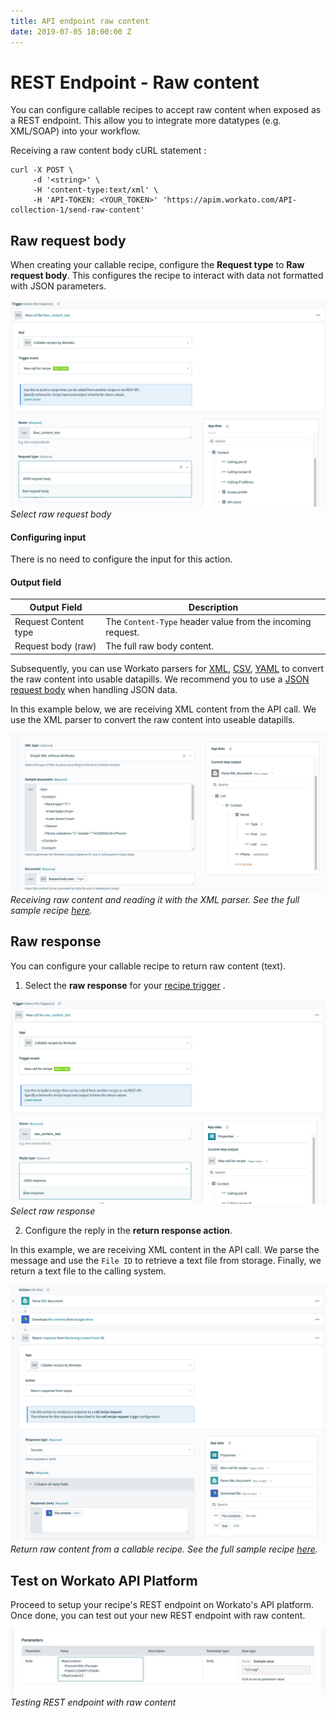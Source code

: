 ```yaml
---
title: API endpoint raw content
date: 2019-07-05 18:00:00 Z
---
```


# REST Endpoint - Raw content
You can configure callable recipes to accept raw content when exposed as a REST endpoint. This allow you to integrate more datatypes (e.g. XML/SOAP) into your workflow.

Receiving a raw content body cURL statement :
```
curl -X POST \
     -d '<string>' \
     -H 'content-type:text/xml' \
     -H 'API-TOKEN: <YOUR_TOKEN>' 'https://apim.workato.com/API-collection-1/send-raw-content'
```

## Raw request body
When creating your callable recipe, configure the **Request type** to **Raw request body**. This configures the recipe to interact with data not formatted with JSON parameters.

![Select raw request body](/assets/images/features/callable-recipes/select-raw-request-body.png)
*Select raw request body*

#### Configuring input
There is no need to configure the input for this action.

#### Output field
| Output Field | Description |
| ------------ | ----------- |
| Request Content type | The `Content-Type` header value from the incoming request. |
| Request body (raw) | The full raw body content. |

Subsequently, you can use Workato parsers for [XML](/features/handling-xml.md), [CSV](features/handling-csv-files.md), [YAML](/features/handling-yaml.md) to convert the raw content into usable datapills. We recommend you to use a [JSON request body](/features/callable-receipes/new-call-trigger.md) when handling JSON data.

In this example below, we are receiving XML content from the API call. We use the XML parser to convert the raw content into useable datapills.

![Receiving raw content and reading it with the XML parser](/assets/images/features/callable-recipes/example-raw-request-body.png)
*Receiving raw content and reading it with the XML parser. See the full sample recipe [here](https://www.workato.com/recipes/976429).*

## Raw response
You can configure your callable recipe to return raw content (text).
1. Select the **raw response** for your [recipe trigger](/features/callable-recipes/new-call-trigger.md#input-fields) .

![select raw response](/assets/images/features/callable-recipes/select-raw-response.png)
*Select raw response*

2. Configure the reply in the **return response action**.

In this example, we are receiving XML content in the API call. We parse the message and use the `File ID` to retrieve a text file from storage. Finally, we return a text file to the calling system.

![Return raw content from a callable recipe](/assets/images/features/callable-recipes/example-raw-response.png)
*Return raw content from a callable recipe. See the full sample recipe [here](https://www.workato.com/recipes/977033).*

## Test on Workato API Platform
Proceed to setup your recipe's REST endpoint on Workato's API platform. Once done, you can test out your new REST endpoint with raw content.

![Testing REST endpoint with raw content](/assets/images/features/callable-recipes/example-test-rest-endpoint.png)
*Testing REST endpoint with raw content*
